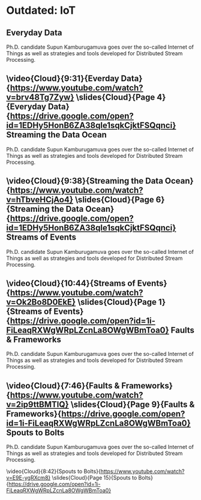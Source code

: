 Outdated: IoT
=============

Everyday Data
-------------

Ph.D. candidate Supun Kamburugamuva goes over the so-called Internet of
Things as well as strategies and tools developed for Distributed Stream
Processing.

\video{Cloud}{9:31}{Everday Data}{https://www.youtube.com/watch?v=brv48Tg7Zyw}
\slides{Cloud}{Page 4}{Everyday Data}{https://drive.google.com/open?id=1EDHy5HonB6ZA38qle1sqkCjktFSQqnci}
Streaming the Data Ocean
------------------------

Ph.D. candidate Supun Kamburugamuva goes over the so-called Internet of
Things as well as strategies and tools developed for Distributed Stream
Processing.

\video{Cloud}{9:38}{Streaming the Data Ocean}{https://www.youtube.com/watch?v=hTbveHCjAo4}
\slides{Cloud}{Page 6}{Streaming the Data Ocean}{https://drive.google.com/open?id=1EDHy5HonB6ZA38qle1sqkCjktFSQqnci}
Streams of Events
-----------------

Ph.D. candidate Supun Kamburugamuva goes over the so-called Internet of
Things as well as strategies and tools developed for Distributed Stream
Processing.

\video{Cloud}{10:44}{Streams of Events}{https://www.youtube.com/watch?v=Ok2Bo8D0EkE}
\slides{Cloud}{Page 1}{Streams of Events}{https://drive.google.com/open?id=1i-FiLeaqRXWgWRpLZcnLa8OWgWBmToa0}
Faults & Frameworks
-------------------

Ph.D. candidate Supun Kamburugamuva goes over the so-called Internet of
Things as well as strategies and tools developed for Distributed Stream
Processing.

\video{Cloud}{7:46}{Faults \& Frameworks}{https://www.youtube.com/watch?v=2ip9ttBMTlQ}
\slides{Cloud}{Page 9}{Faults \& Frameworks}{https://drive.google.com/open?id=1i-FiLeaqRXWgWRpLZcnLa8OWgWBmToa0}
Spouts to Bolts
---------------

Ph.D. candidate Supun Kamburugamuva goes over the so-called Internet of
Things as well as strategies and tools developed for Distributed Stream
Processing.

\video{Cloud}{8:42}{Spouts to Bolts}{https://www.youtube.com/watch?v=E9E-ygRXcm8}
\slides{Cloud}{Page 15}{Spouts to Bolts}{https://drive.google.com/open?id=1i-FiLeaqRXWgWRpLZcnLa8OWgWBmToa0}
